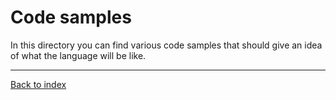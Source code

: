 # Code samples

In this directory you can find various code samples that should give an idea of what the language will be like.

---
[Back to index](../index.md)
